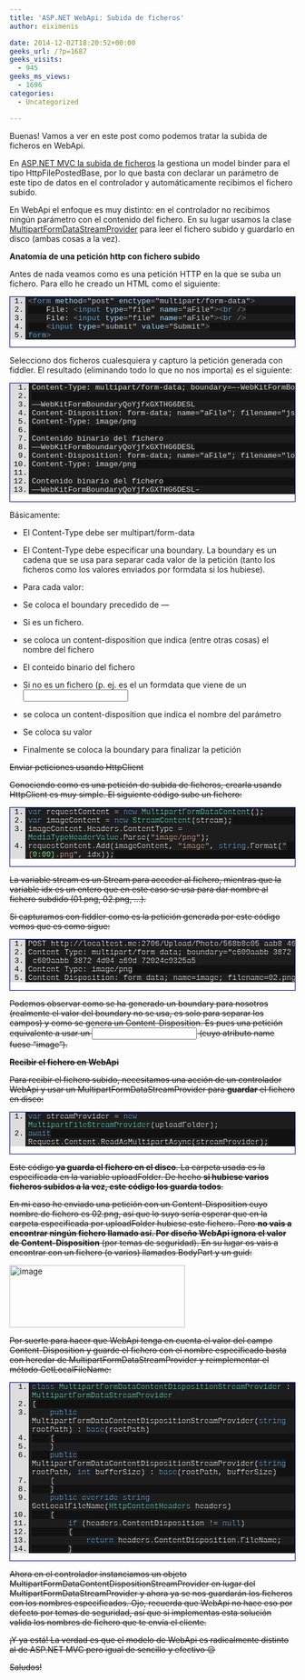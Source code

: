 ```yaml
---
title: 'ASP.NET WebApi: Subida de ficheros'
author: eiximenis

date: 2014-12-02T18:20:52+00:00
geeks_url: /?p=1687
geeks_visits:
  - 945
geeks_ms_views:
  - 1696
categories:
  - Uncategorized

---
```

Buenas! Vamos a ver en este post como podemos tratar la subida de ficheros en WebApi. 

En <a href="http://geeks.ms/blogs/etomas/archive/2010/09/08/subir-ficheros-al-servidor-en-asp-net-mvc.aspx" target="_blank" rel="noopener noreferrer">ASP.NET MVC la subida de ficheros</a> la gestiona un model binder para el tipo HttpFilePostedBase, por lo que basta con declarar un parámetro de este tipo de datos en el controlador y automáticamente recibimos el fichero subido.

En WebApi el enfoque es muy distinto: en el controlador no recibimos ningún parámetro con el contenido del fichero. En su lugar usamos la clase <a href="http://msdn.microsoft.com/es-es/library/system.net.http.multipartformdatastreamprovider%28v=vs.118%29.aspx" target="_blank" rel="noopener noreferrer">MultipartFormDataStreamProvider</a> para leer el fichero subido y guardarlo en disco (ambas cosas a la vez).

**Anatomía de una petición http con fichero subido**

Antes de nada veamos como es una petición HTTP en la que se suba un fichero. Para ello he creado un HTML como el siguiente:

<div id="scid:9ce6104f-a9aa-4a17-a79f-3a39532ebf7c:4f15de38-9fbe-4079-b9ff-80a22bd59008" class="wlWriterEditableSmartContent" style="float: none; padding-bottom: 0px; padding-top: 0px; padding-left: 0px; margin: 0px; display: inline; padding-right: 0px">
  <div style="border: #000080 1px solid; color: #000; font-family: 'Courier New', Courier, Monospace; font-size: 10pt">
    <div style="background: #ddd; max-height: 300px; overflow: auto">
      <ol start="1" style="background: #1d1d1d; margin: 0 0 0 2em; padding: 0 0 0 5px;">
        <li>
          <span style="background:#1e1e1e;color:#dcdcdc"></span><span style="background:#1e1e1e;color:#808080"><</span><span style="background:#1e1e1e;color:#569cd6">form</span><span style="background:#1e1e1e;color:#dcdcdc"> </span><span style="background:#1e1e1e;color:#9cdcfe">method</span><span style="background:#1e1e1e;color:#b4b4b4">=</span><span style="background:#1e1e1e;color:#c8c8c8">"post"</span><span style="background:#1e1e1e;color:#dcdcdc"> </span><span style="background:#1e1e1e;color:#9cdcfe">enctype</span><span style="background:#1e1e1e;color:#b4b4b4">=</span><span style="background:#1e1e1e;color:#c8c8c8">"multipart/form-data"</span><span style="background:#1e1e1e;color:#808080">></span>
        </li>
        <li style="background: #111111">
              <span style="background:#1e1e1e;color:#dcdcdc">File: </span><span style="background:#1e1e1e;color:#808080"><</span><span style="background:#1e1e1e;color:#569cd6">input</span><span style="background:#1e1e1e;color:#dcdcdc"> </span><span style="background:#1e1e1e;color:#9cdcfe">type</span><span style="background:#1e1e1e;color:#b4b4b4">=</span><span style="background:#1e1e1e;color:#c8c8c8">"file"</span><span style="background:#1e1e1e;color:#dcdcdc"> </span><span style="background:#1e1e1e;color:#9cdcfe">name</span><span style="background:#1e1e1e;color:#b4b4b4">=</span><span style="background:#1e1e1e;color:#c8c8c8">"aFile"</span><span style="background:#1e1e1e;color:#808080">><</span><span style="background:#1e1e1e;color:#569cd6">br</span><span style="background:#1e1e1e;color:#dcdcdc"> </span><span style="background:#1e1e1e;color:#808080">/></span>
        </li>
        <li>
              <span style="background:#1e1e1e;color:#dcdcdc">File: </span><span style="background:#1e1e1e;color:#808080"><</span><span style="background:#1e1e1e;color:#569cd6">input</span><span style="background:#1e1e1e;color:#dcdcdc"> </span><span style="background:#1e1e1e;color:#9cdcfe">type</span><span style="background:#1e1e1e;color:#b4b4b4">=</span><span style="background:#1e1e1e;color:#c8c8c8">"file"</span><span style="background:#1e1e1e;color:#dcdcdc"> </span><span style="background:#1e1e1e;color:#9cdcfe">name</span><span style="background:#1e1e1e;color:#b4b4b4">=</span><span style="background:#1e1e1e;color:#c8c8c8">"aFile"</span><span style="background:#1e1e1e;color:#808080">><</span><span style="background:#1e1e1e;color:#569cd6">br</span><span style="background:#1e1e1e;color:#dcdcdc"> </span><span style="background:#1e1e1e;color:#808080">/></span>
        </li>
        <li style="background: #111111">
              <span style="background:#1e1e1e;color:#dcdcdc"></span><span style="background:#1e1e1e;color:#808080"><</span><span style="background:#1e1e1e;color:#569cd6">input</span><span style="background:#1e1e1e;color:#dcdcdc"> </span><span style="background:#1e1e1e;color:#9cdcfe">type</span><span style="background:#1e1e1e;color:#b4b4b4">=</span><span style="background:#1e1e1e;color:#c8c8c8">"submit"</span><span style="background:#1e1e1e;color:#dcdcdc"> </span><span style="background:#1e1e1e;color:#9cdcfe">value</span><span style="background:#1e1e1e;color:#b4b4b4">=</span><span style="background:#1e1e1e;color:#c8c8c8">"Submit"</span><span style="background:#1e1e1e;color:#808080">></span>
        </li>
        <li>
          <span style="background:#1e1e1e;color:#dcdcdc"></span><span style="background:#1e1e1e;color:#808080"></</span><span style="background:#1e1e1e;color:#569cd6">form</span><span style="background:#1e1e1e;color:#808080">></span>
        </li>
      </ol>
    </div></p>
  </div></p>
</div>

Selecciono dos ficheros cualesquiera y capturo la petición generada con fiddler. El resultado (eliminando todo lo que no nos importa) es el siguiente:

<div id="scid:9ce6104f-a9aa-4a17-a79f-3a39532ebf7c:74755595-1e25-4f1b-ae3d-229c3153941a" class="wlWriterEditableSmartContent" style="float: none; padding-bottom: 0px; padding-top: 0px; padding-left: 0px; margin: 0px; display: inline; padding-right: 0px">
  <div style="border: #000080 1px solid; color: #000; font-family: 'Courier New', Courier, Monospace; font-size: 10pt">
    <div style="background: #ddd; max-height: 300px; overflow: auto">
      <ol start="1" style="background: #1d1d1d; margin: 0 0 0 2.5em; padding: 0 0 0 5px; white-space: nowrap">
        <li>
          <span style="background:#1e1e1e;color:#dcdcdc">Content-Type: multipart/form-data; boundary=&#8212;-WebKitFormBoundaryQoYjfxGXTHG6DESL</span>
        </li>
        <li style="background: #111111">
          &nbsp;
        </li>
        <li>
          <span style="background:#1e1e1e;color:#dcdcdc">&#8212;&#8212;WebKitFormBoundaryQoYjfxGXTHG6DESL</span>
        </li>
        <li style="background: #111111">
          <span style="background:#1e1e1e;color:#dcdcdc">Content-Disposition: form-data; name="aFile"; filename="jsio.png"</span>
        </li>
        <li>
          <span style="background:#1e1e1e;color:#dcdcdc">Content-Type: image/png</span>
        </li>
        <li style="background: #111111">
          &nbsp;
        </li>
        <li>
          <span style="background:#1e1e1e;color:#dcdcdc">Contenido binario del fichero</span>
        </li>
        <li style="background: #111111">
          <span style="background:#1e1e1e;color:#dcdcdc">&#8212;&#8212;WebKitFormBoundaryQoYjfxGXTHG6DESL</span>
        </li>
        <li>
          <span style="background:#1e1e1e;color:#dcdcdc">Content-Disposition: form-data; name="aFile"; filename="logo_mvp.png"</span>
        </li>
        <li style="background: #111111">
          <span style="background:#1e1e1e;color:#dcdcdc">Content-Type: image/png</span>
        </li>
        <li>
          &nbsp;
        </li>
        <li style="background: #111111">
          <span style="background:#1e1e1e;color:#dcdcdc">Contenido binario del fichero</span>
        </li>
        <li>
          <span style="background:#1e1e1e;color:#dcdcdc">&#8212;&#8212;WebKitFormBoundaryQoYjfxGXTHG6DESL&#8211;</span>
        </li>
      </ol>
    </div></p>
  </div></p>
</div>

Básicamente:

  * El Content-Type debe ser multipart/form-data
  * El Content-Type debe especificar una boundary. La boundary es un cadena que se usa para separar cada valor de la petición (tanto los ficheros como los valores enviados por formdata si los hubiese).
  * Para cada valor:
  * Se coloca el boundary precedido de &#8212;
  * Si es un fichero.
  * se coloca un content-disposition que indica (entre otras cosas) el nombre del fichero
  * El conteido binario del fichero

  * Si no es un fichero (p. ej. es el un formdata que viene de un <input type=text>
  * se coloca un content-disposition que indica el nombre del parámetro
  * Se coloca su valor

  * Finalmente se coloca la boundary para finalizar la petición

<s trong>Enviar peticiones usando HttpClient</strong>

Conociendo como es una petición de subida de ficheros, crearla usando HttpClient es muy simple. El siguiente código sube un fichero:

<div id="scid:9ce6104f-a9aa-4a17-a79f-3a39532ebf7c:cfbe61c6-f1c6-45d4-9360-490209c84498" class="wlWriterEditableSmartContent" style="float: none; padding-bottom: 0px; padding-top: 0px; padding-left: 0px; margin: 0px; display: inline; padding-right: 0px">
  <div style="border: #000080 1px solid; color: #000; font-family: 'Courier New', Courier, Monospace; font-size: 10pt">
    <div style="background: #ddd; max-height: 300px; overflow: auto">
      <ol start="1" style="background: #1d1d1d; margin: 0 0 0 2em; padding: 0 0 0 5px;">
        <li>
          <span style="background:#1e1e1e;color:#dcdcdc"></span><span style="background:#1e1e1e;color:#569cd6">var</span><span style="background:#1e1e1e;color:#dcdcdc"> requestContent </span><span style="background:#1e1e1e;color:#b4b4b4">=</span><span style="background:#1e1e1e;color:#dcdcdc"> </span><span style="background:#1e1e1e;color:#569cd6">new</span><span style="background:#1e1e1e;color:#dcdcdc"> </span><span style="background:#1e1e1e;color:#4ec9b0">MultipartFormDataContent</span><span style="background:#1e1e1e;color:#dcdcdc">();</span>
        </li>
        <li style="background: #111111">
          <span style="background:#1e1e1e;color:#dcdcdc"></span><span style="background:#1e1e1e;color:#569cd6">var</span><span style="background:#1e1e1e;color:#dcdcdc"> imageContent </span><span style="background:#1e1e1e;color:#b4b4b4">=</span><span style="background:#1e1e1e;color:#dcdcdc"> </span><span style="background:#1e1e1e;color:#569cd6">new</span><span style="background:#1e1e1e;color:#dcdcdc"> </span><span style="background:#1e1e1e;color:#4ec9b0">StreamContent</span><span style="background:#1e1e1e;color:#dcdcdc">(stream);</span>
        </li>
        <li>
          <span style="background:#1e1e1e;color:#dcdcdc">imageContent</span><span style="background:#1e1e1e;color:#b4b4b4">.</span><span style="background:#1e1e1e;color:#dcdcdc">Headers</span><span style="background:#1e1e1e;color:#b4b4b4">.</span><span style="background:#1e1e1e;color:#dcdcdc">ContentType </span><span style="background:#1e1e1e;color:#b4b4b4">=</span><span style="background:#1e1e1e;color:#dcdcdc"> </span><span style="background:#1e1e1e;color:#4ec9b0">MediaTypeHeaderValue</span><span style="background:#1e1e1e;color:#b4b4b4">.</span><span style="background:#1e1e1e;color:#dcdcdc">Parse(</span><span style="background:#1e1e1e;color:#d69d85">"image/png"</span><span style="background:#1e1e1e;color:#dcdcdc">);</span>
        </li>
        <li style="background: #111111">
          <span style="background:#1e1e1e;color:#dcdcdc">requestContent</span><span style="background:#1e1e1e;color:#b4b4b4">.</span><span style="background:#1e1e1e;color:#dcdcdc">Add(imageContent, </span><span style="background:#1e1e1e;color:#d69d85">"image"</span><span style="background:#1e1e1e;color:#dcdcdc">, </span><span style="background:#1e1e1e;color:#569cd6">string</span><span style="background:#1e1e1e;color:#b4b4b4">.</span><span style="background:#1e1e1e;color:#dcdcdc">Format(</span><span style="background:#1e1e1e;color:#d69d85">"{</span><span style="background:#1e1e1e;color:#80ff80">0:00}</span><span style="background:#1e1e1e;color:#d69d85">.png"</span><span style="background:#1e1e1e;color:#dcdcdc">, idx));</span>
        </li>
      </ol>
    </div></p>
  </div></p>
</div>

La variable stream es un Stream para acceder al fichero, mientras que la variable idx es un entero que en este caso se usa para dar nombre al fichero subdido (01.png, 02.png, …).

Si capturamos con fiddler como es la petición generada por este código vemos que es como sigue:

<div id="scid:9ce6104f-a9aa-4a17-a79f-3a39532ebf7c:72640d2d-5d7e-4359-89e6-c3f64d971fed" class="wlWriterEditableSmartContent" style="float: none; padding-bottom: 0px; padding-top: 0px; padding-left: 0px; margin: 0px; display: inline; padding-right: 0px">
  <div style="border: #000080 1px solid; color: #000; font-family: 'Courier New', Courier, Monospace; font-size: 10pt">
    <div style="background: #ddd; max-height: 300px; overflow: auto">
      <ol start="1" style="background: #1d1d1d; margin: 0 0 0 2em; padding: 0 0 0 5px; white-space: nowrap">
        <li>
          <span style="background:#1e1e1e;color:#dcdcdc">POST http://localtest.me:2706/Upload/Photo/568b8c05-aab8-46db-8cbc-aec2a96dec18/2 HTTP/1.1</span>
        </li>
        <li style="background: #111111">
          <span style="background:#1e1e1e;color:#dcdcdc">Content-Type: multipart/form-data; boundary="c609aabb-3872-4d04-a69d-72024c9325a5"</span>
        </li>
        <li>
          <span style="background:#1e1e1e;color:#dcdcdc">&#8211;c609aabb-3872-4d04-a69d-72024c9325a5</span>
        </li>
        <li style="background: #111111">
          <span style="background:#1e1e1e;color:#dcdcdc">Content-Type: image/png</span>
        </li>
        <li>
          <span style="background:#1e1e1e;color:#dcdcdc">Content-Disposition: form-data; name=image; filename=02.png; filename*=utf-8''02.png</span>
        </li>
      </ol>
    </div></p>
  </div></p>
</div>

Podemos observar como se ha generado un boundary para nosotros (realmente el valor del boundary no se usa, es solo para separar los campos) y como se genera un Content-Disposition. Es pues una petición equivalente a usar un <input type=”file” /> (cuyo atributo name fuese “image”).

**Recibir el fichero en WebApi**

Para recibir el fichero subido, necesitamos una acción de un controlador WebApi y usar un MultipartFormDataStreamProvider para **guardar** el fichero en disco:

<div id="scid:9ce6104f-a9aa-4a17-a79f-3a39532ebf7c:bbac539f-8c8f-4e59-ba54-e7fc33de39d7" class="wlWriterEditableSmartContent" style="float: none; padding-bottom: 0px; padding-top: 0px; padding-left: 0px; margin: 0px; display: inline; padding-right: 0px">
  <div style="border: #000080 1px solid; color: #000; font-family: 'Courier New', Courier, Monospace; font-size: 10pt">
    <div style="background: #ddd; max-height: 300px; overflow: auto">
      <ol start="1" style="background: #1d1d1d; margin: 0 0 0 2em; padding: 0 0 0 5px;">
        <li>
          <span style="background:#1e1e1e;color:#dcdcdc"></span><span style="background:#1e1e1e;color:#569cd6">var</span><span style="background:#1e1e1e;color:#dcdcdc"> streamProvider </span><span style="background:#1e1e1e;color:#b4b4b4">=</span><span style="background:#1e1e1e;color:#dcdcdc"> </span><span style="background:#1e1e1e;color:#569cd6">new</span><span style="background:#1e1e1e;color:#dcdcdc"> </span><span style="background:#1e1e1e;color:#4ec9b0">MultipartFileStreamProvider</span><span style="background:#1e1e1e;color:#dcdcdc">(uploadFolder);</span>
        </li>
        <li style="background: #111111">
          <span style="background:#1e1e1e;color:#dcdcdc"></span><span style="background:#1e1e1e;color:#569cd6">await</span><span style="background:#1e1e1e;color:#dcdcdc"> Request</span><span style="background:#1e1e1e;color:#b4b4b4">.</span><span style="background:#1e1e1e;color:#dcdcdc">Content</span><span style="background:#1e1e1e;color:#b4b4b4">.</span><span style="background:#1e1e1e;color:#dcdcdc">ReadAsMultipartAsync(streamProvider);</span>
        </li>
      </ol>
    </div></p>
  </div></p>
</div>

Este código **ya guarda el fichero en el disco**. La carpeta usada es la especificada en la variable uploadFolder. De hecho **si hubiese varios ficheros subidos a la vez, este código los guarda todos**.

En mi caso he enviado una petición con un Content-Disposition cuyo nombre de fichero es 02.png, así que lo suyo sería esperar que en la carpeta especificada por uploadFolder hubiese este fichero. Pero **no vais a encontrar ningún fichero llamado así. Por diseño WebApi ignora el valor de Content-Disposition** (por temas de seguridad). En su lugar os vais a encontrar con un fichero (o varios) llamados BodyPart y un guid:

[<img title="image" style="border-top: 0px; border-right: 0px; background-image: none; border-bottom: 0px; padding-top: 0px; padding-left: 0px; border-left: 0px; display: inline; padding-right: 0px" border="0" alt="image" src="http://geeks.ms/cfs-file.ashx/__key/CommunityServer.Blo
gs.Components.WeblogFiles/etomas/image_5F00_thumb_5F00_67BB1D71.png" width="309" height="110" />][1]

Por suerte para hacer que WebApi tenga en cuenta el valor del campo Content-Disposition y guarde el fichero con el nombre especificado basta con heredar de MultipartFormDataStreamProvider y reimplementar el método GetLocalFileName:

<div id="scid:9ce6104f-a9aa-4a17-a79f-3a39532ebf7c:51eaf7ac-4816-4a31-a0be-cb2e574b49d1" class="wlWriterEditableSmartContent" style="float: none; padding-bottom: 0px; padding-top: 0px; padding-left: 0px; margin: 0px; display: inline; padding-right: 0px">
  <div style="border: #000080 1px solid; color: #000; font-family: 'Courier New', Courier, Monospace; font-size: 10pt">
    <div style="background: #ddd; max-height: 300px; overflow: auto">
      <ol start="1" style="background: #1d1d1d; margin: 0 0 0 2.5em; padding: 0 0 0 5px;">
        <li>
          <span style="background:#1e1e1e;color:#dcdcdc"></span><span style="background:#1e1e1e;color:#569cd6">class</span><span style="background:#1e1e1e;color:#dcdcdc"> </span><span style="background:#1e1e1e;color:#4ec9b0">MultipartFormDataContentDispositionStreamProvider</span><span style="background:#1e1e1e;color:#dcdcdc"> : </span><span style="background:#1e1e1e;color:#4ec9b0">MultipartFormDataStreamProvider</span>
        </li>
        <li style="background: #111111">
          <span style="background:#1e1e1e;color:#dcdcdc">{</span>
        </li>
        <li>
              <span style="background:#1e1e1e;color:#dcdcdc"></span><span style="background:#1e1e1e;color:#569cd6">public</span><span style="background:#1e1e1e;color:#dcdcdc"> MultipartFormDataContentDispositionStreamProvider(</span><span style="background:#1e1e1e;color:#569cd6">string</span><span style="background:#1e1e1e;color:#dcdcdc"> rootPath) : </span><span style="background:#1e1e1e;color:#569cd6">base</span><span style="background:#1e1e1e;color:#dcdcdc">(rootPath)</span>
        </li>
        <li style="background: #111111">
              <span style="background:#1e1e1e;color:#dcdcdc">{</span>
        </li>
        <li>
              <span style="background:#1e1e1e;color:#dcdcdc">}</span>
        </li>
        <li style="background: #111111">
              <span style="background:#1e1e1e;color:#dcdcdc"></span><span style="background:#1e1e1e;color:#569cd6">public</span><span style="background:#1e1e1e;color:#dcdcdc"> MultipartFormDataContentDispositionStreamProvider(</span><span style="background:#1e1e1e;color:#569cd6">string</span><span style="background:#1e1e1e;color:#dcdcdc"> rootPath, </span><span style="background:#1e1e1e;color:#569cd6">int</span><span style="background:#1e1e1e;color:#dcdcdc"> bufferSize) : </span><span style="background:#1e1e1e;color:#569cd6">base</span><span style="background:#1e1e1e;color:#dcdcdc">(rootPath, bufferSize)</span>
        </li>
        <li>
              <span style="background:#1e1e1e;color:#dcdcdc">{</span>
        </li>
        <li style="background: #111111">
              <span style="background:#1e1e1e;color:#dcdcdc">}</span>
        </li>
        <li>
              <span style="background:#1e1e1e;color:#dcdcdc"></span><span style="background:#1e1e1e;color:#569cd6">public</span><span style="background:#1e1e1e;color:#dcdcdc"> </span><span style="background:#1e1e1e;color:#569cd6">override</span><span style="background:#1e1e1e;color:#dcdcdc"> </span><span style="background:#1e1e1e;color:#569cd6">string</span><span style="background:#1e1e1e;color:#dcdcdc"> GetLocalFileName(</span><span style="background:#1e1e1e;color:#4ec9b0">HttpContentHeaders</span><span style="background:#1e1e1e;color:#dcdcdc"> headers)</span>
        </li>
        <li style="background: #111111">
              <span style="background:#1e1e1e;color:#dcdcdc">{</span>
        </li>
        <li>
                  <span style="background:#1e1e1e;color:#dcdcdc"></span><span style="background:#1e1e1e;color:#569cd6">if</span><span style="background:#1e1e1e;color:#dcdcdc"> (headers</span><span style="background:#1e1e1e;color:#b4b4b4">.</span><span style="background:#1e1e1e;color:#dcdcdc">ContentDisposition </span><span style="background:#1e1e1e;color:#b4b4b4">!=</span><span style="background:#1e1e1e;color:#dcdcdc"> </span><span style="background:#1e1e1e;color:#569cd6">null</span><span style="background:#1e1e1e;color:#dcdcdc">)</span>
        </li>
        <li style="background: #111111">
                  <span style="background:#1e1e1e;color:#dcdcdc">{</span>
        </li>
        <li>
                      <span style="background:#1e1e1e;color:#dcdcdc"></span><span style="background:#1e1e1e;color:#569cd6">return</span><span style="background:#1e1e1e;color:#dcdcdc"> headers</span><span style="background:#1e1e1e;color:#b4b4b4">.</span><span style="background:#1e1e1e;color:#dcdcdc">ContentDisposition</span><span style="background:#1e1e1e;color:#b4b4b4">.</span><span style="background:#1e1e1e;color:#dcdcdc">FileName;</span>
        </li>
        <li style="background: #111111">
                  <span style="background:#1e1e1e;color:#dcdcdc">}</span>
        </li>
        <li>
                  <span style="background:#1e1e1e;color:#dcdcdc"></span><span style="background:#1e1e1e;color:#569cd6">return</span><span style="background:#1e1e1e;color:#dcdcdc"> </span><span style="background:#1e1e1e;color:#569cd6">base</span><span style="background:#1e1e1e;color:#b4b4b4">.</span><span style="background:#1e1e1e;color:#dcdcdc">GetLocalFileName(headers);</span>
        </li>
        <li style="background: #111111">
              <span style="background:#1e1e1e;color:#dcdcdc">}</span>
        </li>
        <li>
          <span style="background:#1e1e1e;color:#dcdcdc">}</span>
        </li>
      </ol>
    </div></p>
  </div></p>
</div>

Ahora en el controlador instanciamos un objeto MultipartFormDataContentDispositionStreamProvider en lugar del MultipartFormDataStreamProvider y ahora ya se nos guardarán los ficheros con los nombres especificados. Ojo, recuerda que WebApi no hace eso por defecto por temas de seguridad, así que si implementas esta solución valida los nombres de fichero que te envía el cliente.

¡Y ya está! La verdad es que el modelo de WebApi es radicalmente distinto al de ASP.NET MVC pero igual de sencillo y efectivo 😉

Saludos!

 [1]: http://geeks.ms/cfs-file.ashx/__key/CommunityServer.Blogs.Components.WeblogFiles/etomas/image_5F00_34C8FC59.png